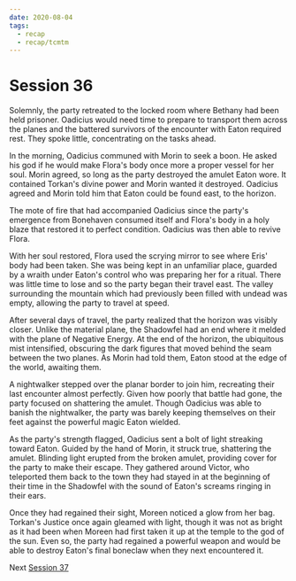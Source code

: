 ```yaml
---
date: 2020-08-04
tags:
  - recap
  - recap/tcmtm
---
```

# Session 36

Solemnly, the party retreated to the locked room where Bethany had been held prisoner. Oadicius would need time to prepare to transport them across the planes and the battered survivors of the encounter with Eaton required rest. They spoke little, concentrating on the tasks ahead.

In the morning, Oadicius communed with Morin to seek a boon. He asked his god if he would make Flora's body once more a proper vessel for her soul. Morin agreed, so long as the party destroyed the amulet Eaton wore. It contained Torkan's divine power and Morin wanted it destroyed. Oadicius agreed and Morin told him that Eaton could be found east, to the horizon.

The mote of fire that had accompanied Oadicius since the party's emergence from Bonehaven consumed itself and Flora's body in a holy blaze that restored it to perfect condition. Oadicius was then able to revive Flora.

With her soul restored, Flora used the scrying mirror to see where Eris' body had been taken. She was being kept in an unfamiliar place, guarded by a wraith under Eaton's control who was preparing her for a ritual. There was little time to lose and so the party began their travel east. The valley surrounding the mountain which had previously been filled with undead was empty, allowing the party to travel at speed.

After several days of travel, the party realized that the horizon was visibly closer. Unlike the material plane, the Shadowfel had an end where it melded with the plane of Negative Energy. At the end of the horizon, the ubiquitous mist intensified, obscuring the dark figures that moved behind the seam between the two planes. As Morin had told them, Eaton stood at the edge of the world, awaiting them.

A nightwalker stepped over the planar border to join him, recreating their last encounter almost perfectly. Given how poorly that battle had gone, the party focused on shattering the amulet. Though Oadicius was able to banish the nightwalker, the party was barely keeping themselves on their feet against the powerful magic Eaton wielded.

As the party's strength flagged, Oadicius sent a bolt of light streaking toward Eaton. Guided by the hand of Morin, it struck true, shattering the amulet. Blinding light erupted from the broken amulet, providing cover for the party to make their escape. They gathered around Victor, who teleported them back to the town they had stayed in at the beginning of their time in the Shadowfel with the sound of Eaton's screams ringing in their ears.

Once they had regained their sight, Moreen noticed a glow from her bag. Torkan's Justice once again gleamed with light, though it was not as bright as it had been when Moreen had first taken it up at the temple to the god of the sun. Even so, the party had regained a powerful weapon and would be able to destroy Eaton's final boneclaw when they next encountered it.

Next
[Session 37](Recaps/Through%20Caverns%20Measureless%20to%20Man/Session%2037.md)